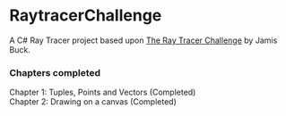 # RaytracerChallenge
A C# Ray Tracer project based upon [The Ray Tracer Challenge](http://raytracerchallenge.com/) by Jamis Buck.

### Chapters completed
Chapter 1: Tuples, Points and Vectors (Completed)\
Chapter 2: Drawing on a canvas (Completed)
